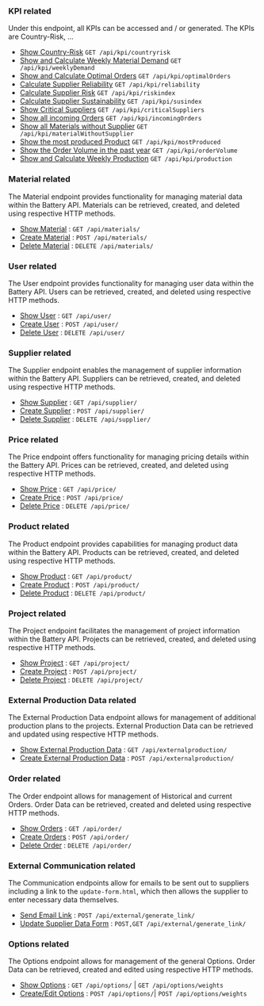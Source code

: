 ### KPI related

Under this endpoint, all KPIs can be accessed and / or generated. The KPIs are Country-Risk, ... 

* [Show Country-Risk](kpi/countryrisk.md) `GET /api/kpi/countryrisk`
* [Show and Calculate Weekly Material Demand](kpi/weeklyDemand.md) `GET /api/kpi/weeklyDemand`
* [Show and Calculate Optimal Orders](kpi/optimalOrder.md) `GET /api/kpi/optimalOrders`
* [Calculate Supplier Reliability](kpi/reliability.md) `GET /api/kpi/reliability`
* [Calculate Supplier Risk](kpi/riskindex.md) `GET /api/kpi/riskindex`
* [Calculate Supplier Sustainability](kpi/sustainabilityindex.md) `GET /api/kpi/susindex`
* [Show Critical Suppliers](kpi/criticalSuppliers.md) `GET /api/kpi/criticalSuppliers`
* [Show all incoming Orders](kpi/incomingOrders.md) `GET /api/kpi/incomingOrders`
* [Show all Materials without Supplier](kpi/materialWithoutSupplier.md) `GET /api/kpi/materialWithoutSupplier`
* [Show the most produced Product](kpi/mostProduced.md) `GET /api/kpi/mostProduced`
* [Show the Order Volume in the past year](kpi/orderVolume.md) `GET /api/kpi/orderVolume`
* [Show and Calculate Weekly Production](kpi/production.md) `GET /api/kpi/production`

### Material related

The Material endpoint provides functionality for managing material data within the Battery API. Materials can be retrieved, created, and deleted using respective HTTP methods.

* [Show Material](material/get.md) : `GET /api/materials/`
* [Create Material](material/post.md) : `POST /api/materials/`
* [Delete Material](material/delete.md) : `DELETE /api/materials/`


### User related

The User endpoint provides functionality for managing user data within the Battery API. Users can be retrieved, created, and deleted using respective HTTP methods.

* [Show User](user/get.md) : `GET /api/user/`
* [Create User](user/post.md) : `POST /api/user/`
* [Delete User](user/delete.md) : `DELETE /api/user/`

### Supplier related

The Supplier endpoint enables the management of supplier information within the Battery API. Suppliers can be retrieved, created, and deleted using respective HTTP methods.

* [Show Supplier](supplier/get.md) : `GET /api/supplier/`
* [Create Supplier](supplier/post.md) : `POST /api/supplier/`
* [Delete Supplier](supplier/delete.md) : `DELETE /api/supplier/`

### Price related

The Price endpoint offers functionality for managing pricing details within the Battery API. Prices can be retrieved, created, and deleted using respective HTTP methods.

* [Show Price](price/get.md) : `GET /api/price/`
* [Create Price](price/post.md) : `POST /api/price/`
* [Delete Price](price/delete.md) : `DELETE /api/price/`

### Product related

The Product endpoint provides capabilities for managing product data within the Battery API. Products can be retrieved, created, and deleted using respective HTTP methods.

* [Show Product](product/get.md) : `GET /api/product/`
* [Create Product](product/post.md) : `POST /api/product/`
* [Delete Product](product/delete.md) : `DELETE /api/product/`

### Project related

The Project endpoint facilitates the management of project information within the Battery API. Projects can be retrieved, created, and deleted using respective HTTP methods.

* [Show Project](project/get.md) : `GET /api/project/`
* [Create Project](project/post.md) : `POST /api/project/`
* [Delete Project](project/delete.md) : `DELETE /api/project/`

### External Production Data related

The External Production Data endpoint allows for management of additional production plans to the projects. External Production Data can be retrieved and updated using respective HTTP methods.

* [Show External Production Data](external_production/get.md) : `GET /api/externalproduction/`
* [Create External Production Data](external_production/post.md) : `POST /api/externalproduction/`

### Order related

The Order endpoint allows for management of Historical and current Orders. Order Data can be retrieved, created and deleted using respective HTTP methods.

* [Show Orders](order/get.md) : `GET /api/order/`
* [Create Orders](order/post.md) : `POST /api/order/`
* [Delete Order](order/delete.md) : `DELETE /api/order/`

### External Communication related

The Communication endpoints allow for emails to be sent out to suppliers including a link to the `update-form.html`, which then allows the supplier to enter necessary data themselves.

* [Send Email Link](external/generate_link.md) : `POST /api/external/generate_link/`
* [Update Supplier Data Form](external/update_data.md) : `POST,GET /api/external/generate_link/`

### Options related

The Options endpoint allows for management of the general Options. Order Data can be retrieved, created and edited using respective HTTP methods.

* [Show Options](options/get.md) : `GET /api/options/` | `GET /api/options/weights`
* [Create/Edit Options](options/post.md) : `POST /api/options/`| `POST /api/options/weights`
